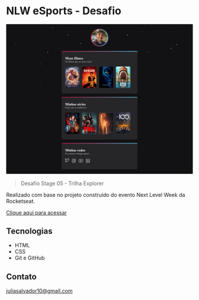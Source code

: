 # NLW eSports - Desafio

![preview](./.github/preview.png)

> Desafio Stage 05 - Trilha Explorer

Realizado com base no projeto construído do evento Next Level Week da Rocketseat.

[Clique aqui para acessar](https://juliasalvador19.github.io/NLWeSports/)

## Tecnologias

- HTML
- CSS
- Git e GitHub

## Contato

juliasalvador10@gmail.com

